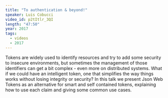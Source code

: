 ```yaml
---
title: "To authentication & beyond!"
speaker: Luis Cobucci
video_id: p2tItlr_3QI
length: "47:50"
year: 2017
tags:
  - videos
  - 2017
---
```


Tokens are widely used to identify resources and try to add some security to insecure environments, but sometimes the management of those identifiers can get a bit complex - even more on distributed systems. What if we could have an intelligent token, one that simplifies the way things works without losing integrity or security? In this talk we present Json Web Tokens as an alternative for smart and self contained tokens, explaining how to use each claim and giving some common use cases.
